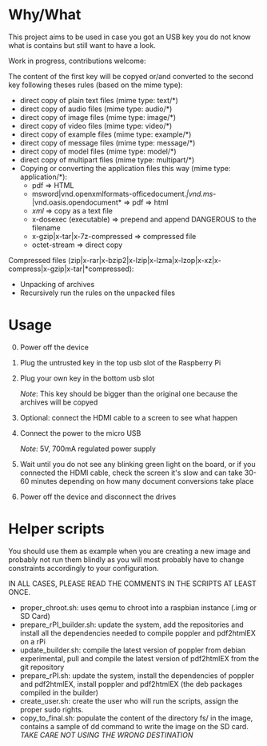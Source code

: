 Why/What
========

This project aims to be used in case you got an USB key you do not know what is
contains but still want to have a look.

Work in progress, contributions welcome:

The content of the first key will be copyed or/and converted to the second key
following theses rules (based on the mime type):
- direct copy of plain text files (mime type: text/*)
- direct copy of audio files (mime type: audio/*)
- direct copy of image files (mime type: image/*)
- direct copy of video files (mime type: video/*)
- direct copy of example files (mime type: example/*)
- direct copy of message files (mime type: message/*)
- direct copy of model files (mime type: model/*)
- direct copy of multipart files (mime type: multipart/*)
- Copying or converting the application files this way (mime type: application/*):
  - pdf => HTML
  - msword|vnd.openxmlformats-officedocument.*|vnd.ms-*|vnd.oasis.opendocument* => pdf => html
  - *xml* => copy as a text file
  - x-dosexec (executable) => prepend and append DANGEROUS to the filename
  - x-gzip|x-tar|x-7z-compressed => compressed file
  - octet-stream => direct copy

Compressed files (zip|x-rar|x-bzip2|x-lzip|x-lzma|x-lzop|x-xz|x-compress|x-gzip|x-tar|*compressed):
- Unpacking of archives
- Recursively run the rules on the unpacked files

Usage
=====

0. Power off the device
1. Plug the untrusted key in the top usb slot of the Raspberry Pi
2. Plug your own key in the bottom usb slot
    
    *Note*: This key should be bigger than the original one because the archives
          will be copyed

3. Optional: connect the HDMI cable to a screen to see what happen
4. Connect the power to the micro USB

    *Note*: 5V, 700mA regulated power supply

5. Wait until you do not see any blinking green light on the board, or if you
   connected the HDMI cable, check the screen
   it's slow and can take 30-60 minutes depending on how many document
   conversions take place
6. Power off the device and disconnect the drives

Helper scripts
==============

You should use them as example when you are creating a new image and probably not
run them blindly as you will most probably have to change constraints accordingly to
your configuration.

IN ALL CASES, PLEASE READ THE COMMENTS IN THE SCRIPTS AT LEAST ONCE.

* proper_chroot.sh: uses qemu to chroot into a raspbian instance (.img or SD Card)
* prepare_rPI_builder.sh: update the system, add the repositories and install all
    the dependencies needed to compile poppler and pdf2htmlEX on a rPi
* update_builder.sh: compile the latest version of poppler from debian experimental,
    pull and compile the latest version of pdf2htmlEX from the git repository
* prepare_rPI.sh: update the system, install the dependencies of poppler and pdf2htmlEX,
    install poppler and pdf2htmlEX (the deb packages compiled in the builder)
* create_user.sh: create the user who will run the scripts, assign the proper sudo rights.
* copy_to_final.sh: populate the content of the directory fs/ in the image,
    contains a sample of dd command to write the image on the SD card.
    *TAKE CARE NOT USING THE WRONG DESTINATION*



